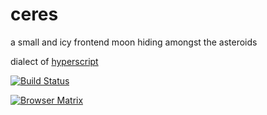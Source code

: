 # ceres
a small and icy frontend moon hiding amongst the asteroids

dialect of [hyperscript](https://github.com/hyperhype/hyperscript)

[![Build Status](https://app.saucelabs.com/buildstatus/ceres-open-source)](https://app.saucelabs.com/u/ceres-open-source)

[![Browser Matrix](https://app.saucelabs.com/browser-matrix/ceres-open-source.svg)](https://app.saucelabs.com/u/ceres-open-source)
